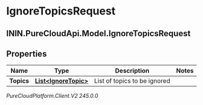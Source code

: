 # IgnoreTopicsRequest

## ININ.PureCloudApi.Model.IgnoreTopicsRequest

## Properties

|Name | Type | Description | Notes|
|------------ | ------------- | ------------- | -------------|
| **Topics** | [**List&lt;IgnoreTopic&gt;**](IgnoreTopic) | List of topics to be ignored | |



_PureCloudPlatform.Client.V2 245.0.0_
